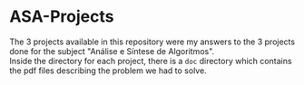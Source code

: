 # ASA-Projects

The 3 projects available in this repository were my answers to the 3 projects done for the subject "Análise e Síntese de Algoritmos".  
Inside the directory for each project, there is a `doc` directory which contains the pdf files describing the problem we had to solve.
